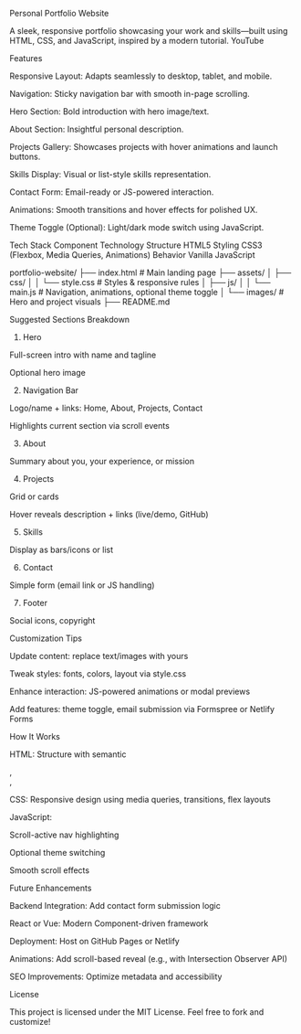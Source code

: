 Personal Portfolio Website

A sleek, responsive portfolio showcasing your work and skills—built using HTML, CSS, and JavaScript, inspired by a modern tutorial.
YouTube

Features

Responsive Layout: Adapts seamlessly to desktop, tablet, and mobile.

Navigation: Sticky navigation bar with smooth in-page scrolling.

Hero Section: Bold introduction with hero image/text.

About Section: Insightful personal description.

Projects Gallery: Showcases projects with hover animations and launch buttons.

Skills Display: Visual or list-style skills representation.

Contact Form: Email-ready or JS-powered interaction.

Animations: Smooth transitions and hover effects for polished UX.

Theme Toggle (Optional): Light/dark mode switch using JavaScript.

Tech Stack
Component	Technology
Structure	HTML5
Styling	CSS3 (Flexbox, Media Queries, Animations)
Behavior	Vanilla JavaScript

portfolio-website/
├── index.html          # Main landing page
├── assets/
│   ├── css/
│   │   └── style.css   # Styles & responsive rules
│   ├── js/
│   │   └── main.js     # Navigation, animations, optional theme toggle
│   └── images/         # Hero and project visuals
├── README.md

Suggested Sections Breakdown
1. Hero

Full-screen intro with name and tagline

Optional hero image

2. Navigation Bar

Logo/name + links: Home, About, Projects, Contact

Highlights current section via scroll events

3. About

Summary about you, your experience, or mission

4. Projects

Grid or cards

Hover reveals description + links (live/demo, GitHub)

5. Skills

Display as bars/icons or list

6. Contact

Simple form (email link or JS handling)

7. Footer

Social icons, copyright

Customization Tips

Update content: replace text/images with yours

Tweak styles: fonts, colors, layout via style.css

Enhance interaction: JS-powered animations or modal previews

Add features: theme toggle, email submission via Formspree or Netlify Forms

How It Works

HTML: Structure with semantic <nav>, <section>, <footer>

CSS: Responsive design using media queries, transitions, flex layouts

JavaScript:

Scroll-active nav highlighting

Optional theme switching

Smooth scroll effects

Future Enhancements

Backend Integration: Add contact form submission logic

React or Vue: Modern Component-driven framework

Deployment: Host on GitHub Pages or Netlify

Animations: Add scroll-based reveal (e.g., with Intersection Observer API)

SEO Improvements: Optimize metadata and accessibility

License

This project is licensed under the MIT License. Feel free to fork and customize!

